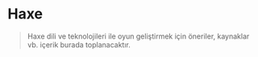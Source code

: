 # Haxe
> Haxe dili ve teknolojileri ile oyun geliştirmek için öneriler, kaynaklar vb. içerik burada toplanacaktır.
